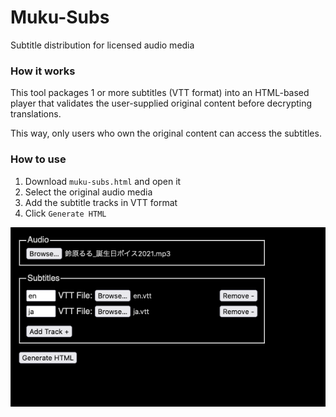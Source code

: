 # Muku-Subs

Subtitle distribution for licensed audio media

### How it works

This tool packages 1 or more subtitles (VTT format) into an HTML-based player
that validates the user-supplied original content before decrypting translations.

This way, only users who own the original content can access the subtitles.

### How to use

1. Download `muku-subs.html` and open it
2. Select the original audio media
3. Add the subtitle tracks in VTT format
4. Click `Generate HTML`

![](screenshot.png)
